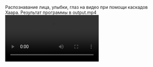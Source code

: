 Распознавание лица, улыбки, глаз на видео при помощи каскадов Хаара.
Результат программы в output.mp4</br>
![Скачать результат](https://raw.githubusercontent.com/LordGuin/Practice/main/09.04/result.mp4)</br>


